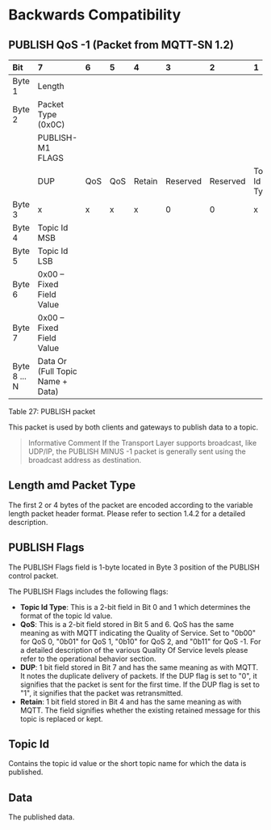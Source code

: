 <!--
---
toc:
  auto: false
  label: Backwards Compatibility
  enumerate: Appendix E.
  children:
  - label: PUBLISH QoS -1 (Packet from MQTT-SN 1.2)
    enumerate: E.1
  - label: Length amd Packet Type
    enumerate: E.2
  - label: PUBLISH Flags
    enumerate: E.3
  - label: Topic Id
    enumerate: E.4
  - label: Data
    enumerate: E.5
---
-->
# Backwards Compatibility

## PUBLISH QoS -1 (Packet from MQTT-SN 1.2)

<!-- transformation-note: no table col span in markdown, but we should specify bitfields better (than with layout tables) anyway --> 
<!-- transformation-note: bitfield display candidate could be clearer that x means variable bit values for PUBLISH-M1 flags (bits). -->
| Bit          | 7                                | 6   | 5   | 4      | 3        | 2        | 1             | 0             |
|:-------------|:---------------------------------|:----|:----|:-------|:---------|:---------|:--------------|:--------------|
| Byte 1       | Length                           |     |     |        |          |          |               |               |
| Byte 2       | Packet Type (0x0C)               |     |     |        |          |          |               |               |
|              | PUBLISH-M1 FLAGS                 |     |     |        |          |          |               |               |
|              | DUP                              | QoS | QoS | Retain | Reserved | Reserved | Topic Id Type | Topic Id Type |
| Byte 3       | x                                | x   | x   | x      | 0        | 0        | x             | x             |
| Byte 4       | Topic Id MSB                     |     |     |        |          |          |               |               |
| Byte 5       | Topic Id LSB                     |     |     |        |          |          |               |               |
| Byte 6       | 0x00 – Fixed Field Value         |     |     |        |          |          |               |               |
| Byte 7       | 0x00 – Fixed Field Value         |     |     |        |          |          |               |               |
| Byte 8 ... N | Data Or (Full Topic Name + Data) |     |     |        |          |          |               |               |

Table 27: PUBLISH packet
<!-- transformation-note: above upstream table number will be replaced by auto-numbering later. -->

This packet is used by both clients and gateways to publish data to a topic.

> Informative Comment
> If the Transport Layer supports broadcast, like UDP/IP,
> the PUBLISH MINUS -1 packet is generally sent using the broadcast address as destination.

## Length amd Packet Type

The first 2 or 4 bytes of the packet are encoded according to the variable length packet header format.
Please refer to section 1.4.2 for a detailed description.
<!-- transformation-note: the above section ref upstream 1.8.2 is obviously wrong and should point to 1.4.2 "Two Byte Integer" instead. -->

## PUBLISH Flags

The PUBLISH Flags field is 1-byte located in Byte 3 position of the PUBLISH control packet.

The PUBLISH Flags includes the following flags:

- **Topic Id Type**: This is a 2-bit field in Bit 0 and 1 which determines the format of the topic Id value.
- **QoS**: This is a 2-bit field stored in Bit 5 and 6. QoS has the same meaning as with MQTT indicating the Quality of Service.
  Set to "0b00" for QoS 0, "0b01" for QoS 1, "0b10" for QoS 2, and "0b11" for QoS -1.
  For a detailed description of the various Quality Of Service levels please refer to the operational behavior section.
- **DUP**: 1 bit field stored in Bit 7 and has the same meaning as with MQTT.
  It notes the duplicate delivery of packets.
  If the DUP flag is set to "0", it signifies that the packet is sent for the first time.
  If the DUP flag is set to "1", it signifies that the packet was retransmitted.
- **Retain**: 1 bit field stored in Bit 4 and has the same meaning as with MQTT.
  The field signifies whether the existing retained message for this topic is replaced or kept.

## Topic Id

Contains the topic id value or the short topic name for which the data is published.

## Data

The published data.
